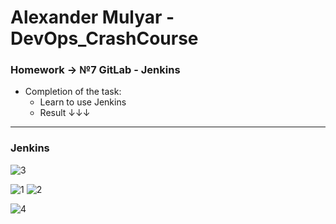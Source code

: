 # Alexander Mulyar - DevOps_CrashCourse 
   <h3>Homework -> №7 GitLab - Jenkins</h3>
   
- Completion of the task:
   - Learn to use Jenkins
   - Result ↓↓↓ 
 ____
 <h3>Jenkins</h3>

![3](https://user-images.githubusercontent.com/82367885/141849509-b03b01b5-eb98-4213-be28-f3cbaa5ae91d.png)

![1](https://user-images.githubusercontent.com/82367885/141849523-6681d810-3cc2-4a82-a81b-73dce7c5ed98.png)
![2](https://user-images.githubusercontent.com/82367885/141849529-26537be7-8f0b-4eec-9611-0de8e3c839c5.png)

![4](https://user-images.githubusercontent.com/82367885/141849543-ac0a8178-cba4-4a69-a2b8-6b51196cd6d2.png)
